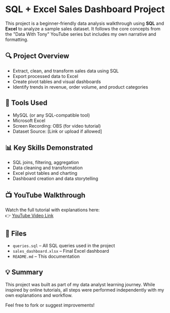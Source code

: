 # SQL + Excel Sales Dashboard Project

This project is a beginner-friendly data analysis walkthrough using **SQL** and **Excel** to analyze a sample sales dataset. It follows the core concepts from the "Data With Tony" YouTube series but includes my own narrative and formatting.

## 🔍 Project Overview

- Extract, clean, and transform sales data using SQL
- Export processed data to Excel
- Create pivot tables and visual dashboards
- Identify trends in revenue, order volume, and product categories

## 📁 Tools Used

- MySQL (or any SQL-compatible tool)
- Microsoft Excel
- Screen Recording: OBS (for video tutorial)
- Dataset Source: [Link or upload if allowed]

## 📊 Key Skills Demonstrated

- SQL joins, filtering, aggregation
- Data cleaning and transformation
- Excel pivot tables and charting
- Dashboard creation and data storytelling

## 📺 YouTube Walkthrough

Watch the full tutorial with explanations here:  
👉 [YouTube Video Link]()

## 📂 Files

- `queries.sql` – All SQL queries used in the project  
- `sales_dashboard.xlsx` – Final Excel dashboard  
- `README.md` – This documentation

## 💡 Summary

This project was built as part of my data analyst learning journey. While inspired by online tutorials, all steps were performed independently with my own explanations and workflow.

Feel free to fork or suggest improvements!
